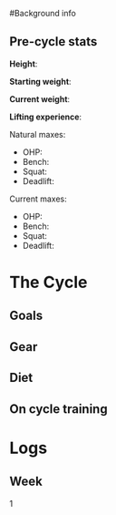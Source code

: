 #Background info
## Pre-cycle stats

**Height**:  

**Starting weight**: 

**Current weight**: 

**Lifting experience**: 

Natural maxes:

* OHP: 
* Bench: 
* Squat: 
* Deadlift: 

Current maxes:

* OHP: 
* Bench: 
* Squat: 
* Deadlift: 

# The Cycle
## Goals

## Gear

## Diet

## On cycle training  

# Logs

## Week

1
